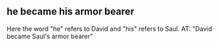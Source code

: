 ## he became his armor bearer ##

Here the word "he" refers to David and "his" refers to Saul. AT: "David became Saul's armor bearer"